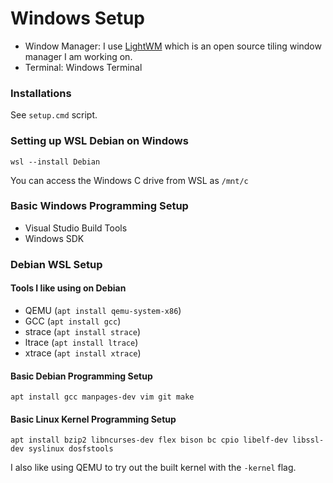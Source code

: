 # Windows Setup

- Window Manager: I use [LightWM](https://github.com/nir9/lightwm) which is an open source tiling window manager I am working on.
- Terminal: Windows Terminal

### Installations
See `setup.cmd` script.

### Setting up WSL Debian on Windows
`wsl --install Debian`

You can access the Windows C drive from WSL as `/mnt/c`

### Basic Windows Programming Setup

- Visual Studio Build Tools
- Windows SDK

### Debian WSL Setup

#### Tools I like using on Debian
- QEMU (`apt install qemu-system-x86`)
- GCC (`apt install gcc`)
- strace (`apt install strace`)
- ltrace (`apt install ltrace`)
- xtrace (`apt install xtrace`)

#### Basic Debian Programming Setup

`apt install gcc manpages-dev vim git make`

#### Basic Linux Kernel Programming Setup

`apt install bzip2 libncurses-dev flex bison bc cpio libelf-dev libssl-dev syslinux dosfstools`

I also like using QEMU to try out the built kernel with the `-kernel` flag.
